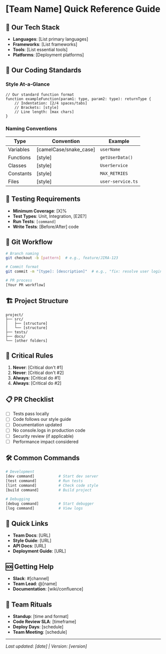 # [Team Name] Quick Reference Guide

<!-- 
A one-page quick reference for your team's specific practices.
Post this in your team space or include in onboarding materials.
-->

## 🚀 Our Tech Stack
- **Languages**: [List primary languages]
- **Frameworks**: [List frameworks]
- **Tools**: [List essential tools]
- **Platforms**: [Deployment platforms]

## 📝 Our Coding Standards

### Style At-a-Glance
```[language]
// Our standard function format
function exampleFunction(param1: type, param2: type): returnType {
    // Indentation: [2/4 spaces/tabs]
    // Brackets: [style]
    // Line length: [max chars]
}
```

### Naming Conventions
| Type | Convention | Example |
|------|------------|---------|
| Variables | [camelCase/snake_case] | `userName` |
| Functions | [style] | `getUserData()` |
| Classes | [style] | `UserService` |
| Constants | [style] | `MAX_RETRIES` |
| Files | [style] | `user-service.ts` |

## 🧪 Testing Requirements
- **Minimum Coverage**: [X]%
- **Test Types**: Unit, Integration, [E2E?]
- **Run Tests**: `[command]`
- **Write Tests**: [Before/After] code

## 🌿 Git Workflow
```bash
# Branch naming
git checkout -b [pattern]  # e.g., feature/JIRA-123

# Commit format
git commit -m "[type]: [description]"  # e.g., "fix: resolve user login issue"

# PR process
[Your PR workflow]
```

## 🏗️ Project Structure
```
project/
├── src/
│   ├── [structure]
│   └── [structure]
├── tests/
├── docs/
└── [other folders]
```

## 🚨 Critical Rules
1. **Never**: [Critical don't #1]
2. **Never**: [Critical don't #2]
3. **Always**: [Critical do #1]
4. **Always**: [Critical do #2]

## 📋 PR Checklist
- [ ] Tests pass locally
- [ ] Code follows our style guide
- [ ] Documentation updated
- [ ] No console.logs in production code
- [ ] Security review (if applicable)
- [ ] Performance impact considered

## 🛠️ Common Commands
```bash
# Development
[dev command]           # Start dev server
[test command]          # Run tests
[lint command]          # Check code style
[build command]         # Build project

# Debugging
[debug command]         # Start debugger
[log command]           # View logs
```

## 🔗 Quick Links
- **Team Docs**: [URL]
- **Style Guide**: [URL] 
- **API Docs**: [URL]
- **Deployment Guide**: [URL]

## 🆘 Getting Help
- **Slack**: #[channel]
- **Team Lead**: @[name]
- **Documentation**: [wiki/confluence]

## 📅 Team Rituals
- **Standup**: [time and format]
- **Code Review SLA**: [timeframe]
- **Deploy Days**: [schedule]
- **Team Meeting**: [schedule]

---
*Last updated: [date] | Version: [version]*